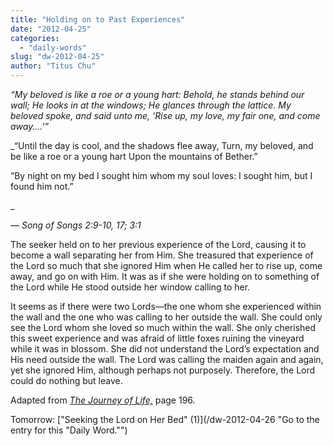 ```yaml
---
title: "Holding on to Past Experiences"
date: "2012-04-25"
categories: 
  - "daily-words"
slug: "dw-2012-04-25"
author: "Titus Chu"
---
```


_“My beloved is like a roe or a young hart: Behold, he stands behind our wall; He looks in at the windows; He glances through the lattice. My beloved spoke, and said unto me, ‘Rise up, my love, my fair one, and come away….’”_

_“Until the day is cool, and the shadows flee away, Turn, my beloved, and be like a roe or a young hart Upon the mountains of Bether.”

“By night on my bed I sought him whom my soul loves: I sought him, but I found him not.”

_

_— Song of Songs 2:9-10, 17; 3:1_

The seeker held on to her previous experience of the Lord, causing it to become a wall separating her from Him. She treasured that experience of the Lord so much that she ignored Him when He called her to rise up, come away, and go on with Him. It was as if she were holding on to something of the Lord while He stood outside her window calling to her.

It seems as if there were two Lords—the one whom she experienced within the wall and the one who was calling to her outside the wall. She could only see the Lord whom she loved so much within the wall. She only cherished this sweet experience and was afraid of little foxes ruining the vineyard while it was in blossom. She did not understand the Lord’s expectation and His need outside the wall. The Lord was calling the maiden again and again, yet she ignored Him, although perhaps not purposely. Therefore, the Lord could do nothing but leave.

Adapted from _[The Journey of Life,](/book-journey "Go to the listing for this book.")_ page 196.

Tomorrow: ["Seeking the Lord on Her Bed" (1)](/dw-2012-04-26 "Go to the entry for this "Daily Word."")
